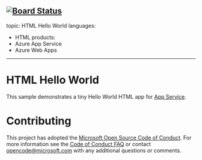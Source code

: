 [![Board Status](https://dev.azure.com/syedhidayath1026/fb9340f3-6d9a-49f1-af4b-52085d229108/84459ebb-d1fb-439f-9f70-f979ac9f62ba/_apis/work/boardbadge/6086b53d-d250-43ed-a838-1063e2f5d53f)](https://dev.azure.com/syedhidayath1026/fb9340f3-6d9a-49f1-af4b-52085d229108/_boards/board/t/84459ebb-d1fb-439f-9f70-f979ac9f62ba/Microsoft.RequirementCategory)
---
topic: HTML Hello World
languages:
  - HTML
products:
  - Azure App Service
  - Azure Web Apps
---

# HTML Hello World

This sample demonstrates a tiny Hello World HTML app for [App Service](https://docs.microsoft.com/azure/app-service).

# Contributing

This project has adopted the [Microsoft Open Source Code of Conduct](https://opensource.microsoft.com/codeofconduct/). For more information see the [Code of Conduct FAQ](https://opensource.microsoft.com/codeofconduct/faq/) or contact [opencode@microsoft.com](mailto:opencode@microsoft.com) with any additional questions or comments.
